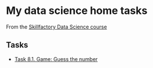 # My data science home tasks
From the [Skillfactory Data Science course](https://skillfactory.ru/data-scientist)

## Tasks

* [Task 8.1. Game: Guess the number](https://github.com/Odomari/homework_sf_data_science/tree/master/task8.1)